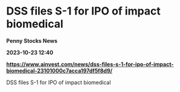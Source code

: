 # DSS files S-1 for IPO of impact biomedical
**Penny Stocks News**

**2023-10-23 12:40**

**https://www.ainvest.com/news/dss-files-s-1-for-ipo-of-impact-biomedical-23101000c7acca197df5f8d9/**

DSS files S-1 for IPO of impact biomedical